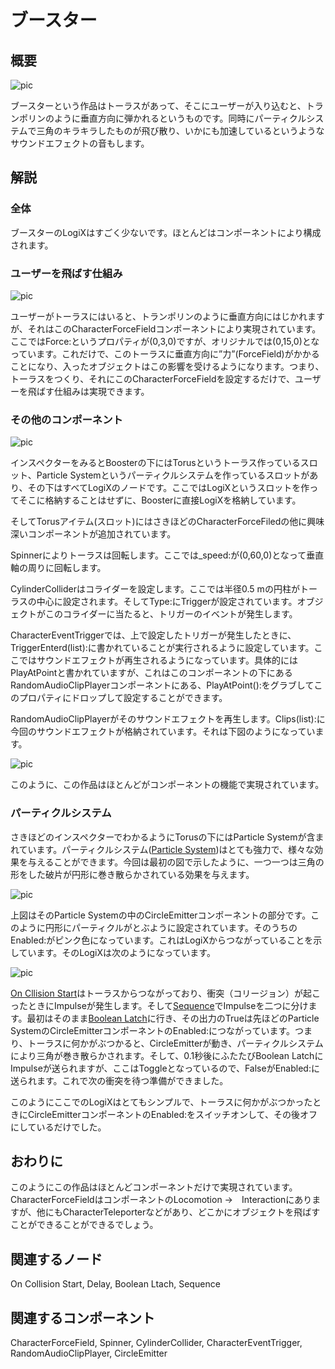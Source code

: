 <!-- NeosVR Techbook-->

# ブースター

## 概要

![pic](https://pbs.twimg.com/media/EV37rFCUwAA5OnY?format=jpg&name=medium "pic")

ブースターという作品はトーラスがあって、そこにユーザーが入り込むと、トランポリンのように垂直方向に弾かれるというものです。同時にパーティクルシステムで三角のキラキラしたものが飛び散り、いかにも加速しているというようなサウンドエフェクトの音もします。

## 解説

### 全体

ブースターのLogiXはすごく少ないです。ほとんどはコンポーネントにより構成されます。

### ユーザーを飛ばす仕組み

![pic](https://pbs.twimg.com/media/EV37liiVAAEFcIO?format=jpg&name=large "pic")

ユーザーがトーラスにはいると、トランポリンのように垂直方向にはじかれますが、それはこのCharacterForceFieldコンポーネントにより実現されています。ここではForce:というプロパティが(0,3,0)ですが、オリジナルでは(0,15,0)となっています。これだけで、このトーラスに垂直方向に”力”(ForceField)がかかることになり、入ったオブジェクトはこの影響を受けるようになります。つまり、トーラスをつくり、それにこのCharacterForceFieldを設定するだけで、ユーザーを飛ばす仕組みは実現できます。

### その他のコンポーネント

![pic](https://pbs.twimg.com/media/EV37lijVAAEy2e3?format=jpg&name=large "pic")

インスペクターをみるとBoosterの下にはTorusというトーラス作っているスロット、Particle Systemというパーティクルシステムを作っているスロットがあり、その下はすべてLogiXのノードです。ここではLogiXというスロットを作ってそこに格納することはせずに、Boosterに直接LogiXを格納しています。

そしてTorusアイテム(スロット)にはさきほどのCharacterForceFiledの他に興味深いコンポーネントが追加されています。

Spinnerによりトーラスは回転します。ここでは_speed:が(0,60,0)となって垂直軸の周りに回転します。

CylinderColliderはコライダーを設定します。ここでは半径0.5 mの円柱がトーラスの中心に設定されます。そしてType:にTriggerが設定されています。オブジェクトがこのコライダーに当たると、トリガーのイベントが発生します。

CharacterEventTriggerでは、上で設定したトリガーが発生したときに、TriggerEnterd(list):に書かれていることが実行されるように設定しています。ここではサウンドエフェクトが再生されるようになっています。具体的にはPlayAtPointと書かれていますが、これはこのコンポーネントの下にあるRandomAudioClipPlayerコンポーネントにある、PlayAtPoint():をグラブしてこのプロパティにドロップして設定することができます。

RandomAudioClipPlayerがそのサウンドエフェクトを再生します。Clips(list):に今回のサウンドエフェクトが格納されています。それは下図のようになっています。

![pic](https://pbs.twimg.com/media/EV37rFTVAAAKRCD?format=jpg&name=large "pic")

このように、この作品はほとんどがコンポーネントの機能で実現されています。

### パーティクルシステム

さきほどのインスペクターでわかるようにTorusの下にはParticle Systemが含まれています。パーティクルシステム([Particle System](../tutorial/particlesystem.md))はとても強力で、様々な効果を与えることができます。今回は最初の図で示したように、一つ一つは三角の形をした破片が円形に巻き散らかされている効果を与えます。

![pic](https://pbs.twimg.com/media/EV37lihUcAUAsh8?format=jpg&name=large "pic")

上図はそのParticle Systemの中のCircleEmitterコンポーネントの部分です。このように円形にパーティクルがとぶように設定されています。そのうちのEnabled:がピンク色になっています。これはLogiXからつながっていることを示しています。そのLogiXは次のようになっています。

![pic](https://pbs.twimg.com/media/EV0JvFOU0AAu2gx?format=jpg&name=large "pic")


[On Cllision Start](https://neosvrjp.memo.wiki/d/On%20Collision%20Start)はトーラスからつながっており、衝突（コリージョン）が起こったときにImpulseが発生します。そして[Sequence](https://neosvrjp.memo.wiki/d/Sequence)でImpulseを二つに分けます。最初はそのまま[Boolean Latch](https://neosvrjp.memo.wiki/d/Boolean%20Latch)に行き、その出力のTrueは先ほどのParticle SystemのCircleEmitterコンポーネントのEnabled:につながっています。つまり、トーラスに何かがぶつかると、CircleEmitterが動き、パーティクルシステムにより三角が巻き散らかされます。そして、0.1秒後にふたたびBoolean LatchにImpulseが送られますが、ここはToggleとなっているので、FalseがEnabled:に送られます。これで次の衝突を待つ準備ができました。

このようにここでのLogiXはとてもシンプルで、トーラスに何かがぶつかったときにCircleEmitterコンポーネントのEnabled:をスイッチオンして、その後オフにしているだけでした。

## おわりに

このようにこの作品はほとんどコンポーネントだけで実現されています。CharacterForceFieldはコンポーネントのLocomotion →　Interactionにありますが、他にもCharacterTeleporterなどがあり、どこかにオブジェクトを飛ばすことができることができるでしょう。

## 関連するノード

On Collision Start, Delay, Boolean Ltach, Sequence

## 関連するコンポーネント

CharacterForceField, Spinner, CylinderCollider, CharacterEventTrigger, RandomAudioClipPlayer, CircleEmitter

<!-- ## 追記 -->